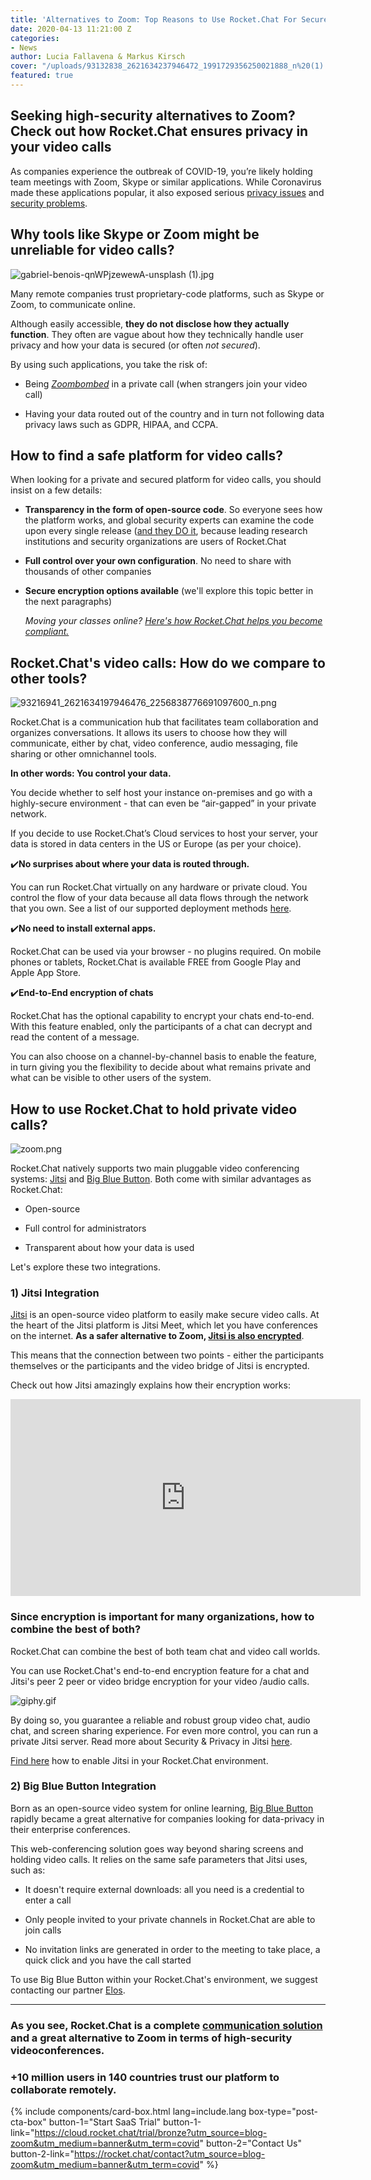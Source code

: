```yaml
---
title: 'Alternatives to Zoom: Top Reasons to Use Rocket.Chat For Secure Video Calls'
date: 2020-04-13 11:21:00 Z
categories:
- News
author: Lucia Fallavena & Markus Kirsch
cover: "/uploads/93132838_2621634237946472_1991729356250021888_n%20(1).png"
featured: true
---
```


## Seeking high-security alternatives to Zoom? Check out how Rocket.Chat ensures privacy in your video calls

As companies experience the outbreak of COVID-19, you’re likely holding team meetings with Zoom, Skype or similar applications. While Coronavirus made these applications popular, it also exposed serious [privacy issues](https://www.nytimes.com/2020/03/30/technology/new-york-attorney-general-zoom-privacy.html?searchResultPosition=1) and [security problems](https://www.theverge.com/2020/4/5/21208636/zoom-ceo-yuan-security-privacy-concerns).

## Why tools like Skype or Zoom might be unreliable for video calls?

![gabriel-benois-qnWPjzewewA-unsplash (1).jpg](/uploads/gabriel-benois-qnWPjzewewA-unsplash%20(1).jpg)

Many remote companies trust proprietary-code platforms, such as Skype or Zoom, to communicate online.

Although easily accessible, **they do not disclose how they actually function**. They often are vague about how they technically handle user privacy and how your data is secured (or often *not secured*).

By using such applications, you take the risk of:

* Being *[Zoombombed](https://thenextweb.com/security/2020/04/06/nyc-classrooms-cancel-zoom-after-trolls-make-zoombombing-a-thing/)* in a private call (when strangers join your video call)

* Having your data routed out of the country and in turn not following data privacy laws such as GDPR, HIPAA, and CCPA.

## How to find a safe platform for video calls?

When looking for a private and secured platform for video calls, you should insist on a few details:

* **Transparency in the form of open-source code**. So everyone sees how the platform works, and global security experts can examine the code upon every single release ([and they DO it](https://www.theregister.co.uk/2016/11/18/hackers_modular_worm_builder_pwns_almost_all_popular_team_chat_apps/), because leading research institutions and security organizations are users of Rocket.Chat

* **Full control over your own configuration**. No need to share  with thousands of other companies

* **Secure encryption options available** (we'll explore this topic better in the next paragraphs)

  *Moving your classes online? [Here's how Rocket.Chat helps you become compliant.](https://drive.google.com/open?id=1HelQI76vh9OQ8Jlv7hcSjJq-DqAEF_QS)*

## Rocket.Chat's video calls: How do we compare to other tools?

![93216941_2621634197946476_2256838776691097600_n.png](/uploads/93216941_2621634197946476_2256838776691097600_n.png)

Rocket.Chat is a communication hub that facilitates team collaboration and organizes conversations. It allows its users to choose how they will communicate, either by chat, video conference, audio messaging, file sharing or other omnichannel tools.

**In other words: You control your data.**

You decide whether to self host your instance on-premises and go with a highly-secure environment - that can even be “air-gapped” in your private network.

If you decide to use Rocket.Chat’s Cloud services to host your server, your data is stored in data centers in the US or Europe (as per your choice).

✔️**No surprises about where your data is routed through.**

You can run Rocket.Chat virtually on any hardware or private cloud. You control the flow of your data because all data flows through the network that you own.  See a list of our supported deployment methods [here](https://rocket.chat/docs/installation/paas-deployments/).

✔️**No need to install external apps.**

Rocket.Chat can be used via your browser - no plugins required. On mobile phones or tablets, Rocket.Chat is available FREE from Google Play and Apple App Store.

✔️**End-to-End encryption of chats**

Rocket.Chat has the optional capability to encrypt your chats end-to-end. With this feature enabled, only the participants of a chat can decrypt and read the content of a message.

You can also choose on a channel-by-channel basis to enable the feature, in turn giving you the flexibility to decide about what remains private and what can be visible to other users of the system.

## How to use Rocket.Chat to hold private video calls?

![zoom.png](/uploads/zoom.png)

Rocket.Chat natively supports two main pluggable video conferencing systems: [Jitsi](https://rocket.chat/docs/administrator-guides/setting-up-video-conferencing/) and [Big Blue Button](https://bigbluebutton.org/). Both come with similar advantages as Rocket.Chat:

* Open-source

* Full control for administrators

* Transparent about how your data is used

Let's explore these two integrations.

### 1) Jitsi Integration

[Jitsi](https://jitsi.org/) is an open-source video platform to easily make secure video calls. At the heart of the Jitsi platform is Jitsi Meet, which let you have conferences on the internet. **As a safer alternative to Zoom, [Jitsi is also encrypted](https://jitsi.org/news/e2ee/)**.

This means that the connection between two points - either the participants themselves or the participants and the video bridge of Jitsi is encrypted.

Check out how Jitsi amazingly explains how their encryption works:

<iframe width="560" height="315" src="https://www.youtube.com/embed/QNKemVNrCbI" style="margin: auto;" frameborder="0" allow="accelerometer; autoplay; encrypted-media; gyroscope; picture-in-picture" allowfullscreen></iframe>

### **Since encryption is important for many organizations, how to combine the best of both?**

Rocket.Chat can combine the best of both team chat and video call worlds.

You can use Rocket.Chat's end-to-end encryption feature for a chat and Jitsi's peer 2 peer or video bridge encryption for your video /audio calls.

![giphy.gif](/uploads/giphy.gif)

By doing so, you guarantee a reliable and robust group video chat, audio chat, and screen sharing experience. For even more control, you can run a private Jitsi server. Read more about Security & Privacy in Jitsi [here](https://jitsi.org/news/security/).

[Find here](https://rocket.chat/docs/administrator-guides/setting-up-video-conferencing/) how to enable Jitsi in your Rocket.Chat environment.

### 2) Big Blue Button Integration

Born as an open-source video system for online learning, [Big Blue Button ](https://bigbluebutton.org/)rapidly became a great alternative for companies looking for data-privacy in their enterprise conferences.

This web-conferencing solution goes way beyond sharing screens and holding video calls. It relies on the same safe parameters that Jitsi uses, such as:

* It doesn't require external downloads: all you need is a credential to enter a call

* Only people invited to your private channels in Rocket.Chat are able to join calls

* No invitation links are generated in order to the meeting to take place, a quick click and you have the call started

To use Big Blue Button within your Rocket.Chat's environment, we suggest contacting our partner [Elos](https://elos.vc/site/en/).

---

### As you see, Rocket.Chat is a complete [communication solution](https://rocket.chat/team-collab) and a great alternative to Zoom in terms of high-security videoconferences.

### \+10 million users in 140 countries trust our platform to collaborate remotely.

{% include components/card-box.html lang=include.lang box-type="post-cta-box" button-1="Start SaaS Trial" button-1-link="https://cloud.rocket.chat/trial/bronze?utm_source=blog-zoom&utm_medium=banner&utm_term=covid" button-2="Contact Us" button-2-link="https://rocket.chat/contact?utm_source=blog-zoom&utm_medium=banner&utm_term=covid" %}